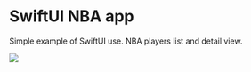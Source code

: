 # SwiftUI NBA app

Simple example of SwiftUI use. NBA players list and detail view.

![](https://i.imgur.com/MaVbCvG.png?1)
